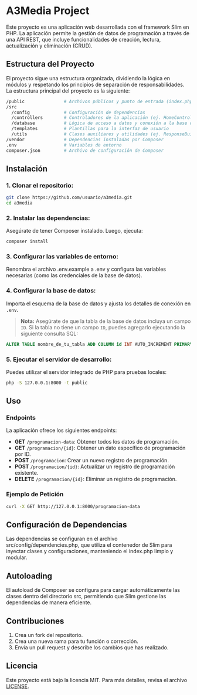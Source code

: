 # A3Media Project

Este proyecto es una aplicación web desarrollada con el framework Slim en PHP. La aplicación permite la gestión de datos de programación a través de una API REST, que incluye funcionalidades de creación, lectura, actualización y eliminación (CRUD).

## Estructura del Proyecto
El proyecto sigue una estructura organizada, dividiendo la lógica en módulos y respetando los principios de separación de responsabilidades. La estructura principal del proyecto es la siguiente:

```bash
/public               # Archivos públicos y punto de entrada (index.php)
/src
  /config             # Configuración de dependencias
  /controllers        # Controladores de la aplicación (ej. HomeController.php)
  /database           # Lógica de acceso a datos y conexión a la base de datos
  /templates          # Plantillas para la interfaz de usuario
  /utils              # Clases auxiliares y utilidades (ej. ResponseBuilder.php)
/vendor               # Dependencias instaladas por Composer
.env                  # Variables de entorno
composer.json         # Archivo de configuración de Composer
```

## Instalación

### 1. Clonar el repositorio:

```bash
git clone https://github.com/usuario/a3media.git
cd a3media
```

### 2. Instalar las dependencias: 
Asegúrate de tener Composer instalado. Luego, ejecuta:

```bash
composer install
```

### 3. Configurar las variables de entorno: 
Renombra el archivo .env.example a .env y configura las variables necesarias (como las credenciales de la base de datos).

### 4. Configurar la base de datos:
Importa el esquema de la base de datos y ajusta los detalles de conexión en `.env`. 

> **Nota:** Asegúrate de que la tabla de la base de datos incluya un campo `ID`. Si la tabla no tiene un campo `ID`, puedes agregarlo ejecutando la siguiente consulta SQL:

```sql
ALTER TABLE nombre_de_tu_tabla ADD COLUMN id INT AUTO_INCREMENT PRIMARY KEY;
``` 

### 5. Ejecutar el servidor de desarrollo: 
Puedes utilizar el servidor integrado de PHP para pruebas locales:

```bash
php -S 127.0.0.1:8000 -t public
```

## Uso
### Endpoints
La aplicación ofrece los siguientes endpoints:

- **GET** `/programacion-data`: Obtener todos los datos de programación.
- **GET** `/programacion/{id}`: Obtener un dato específico de programación por ID.
- **POST** `/programacion`: Crear un nuevo registro de programación.
- **POST** `/programacion/{id}`: Actualizar un registro de programación existente.
- **DELETE** `/programacion/{id}`: Eliminar un registro de programación.

### Ejemplo de Petición
```bash
curl -X GET http://127.0.0.1:8000/programacion-data
```

## Configuración de Dependencias

Las dependencias se configuran en el archivo src/config/dependencies.php, que utiliza el contenedor de Slim para inyectar clases y configuraciones, manteniendo el index.php limpio y modular.

## Autoloading
El autoload de Composer se configura para cargar automáticamente las clases dentro del directorio src, permitiendo que Slim gestione las dependencias de manera eficiente.

## Contribuciones
  1. Crea un fork del repositorio.
  2. Crea una nueva rama para tu función o corrección.
  3. Envía un pull request y describe los cambios que has realizado.

## Licencia
Este proyecto está bajo la licencia MIT. Para más detalles, revisa el archivo [LICENSE](LICENSE).
